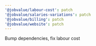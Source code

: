 ```yaml
---
'@jobvalue/labour-cost': patch
'@jobvalue/salaries-variations': patch
'@jobvalue/billing': patch
'@jobvalue/website': patch
---
```


Bump dependencies, fix labour cost
